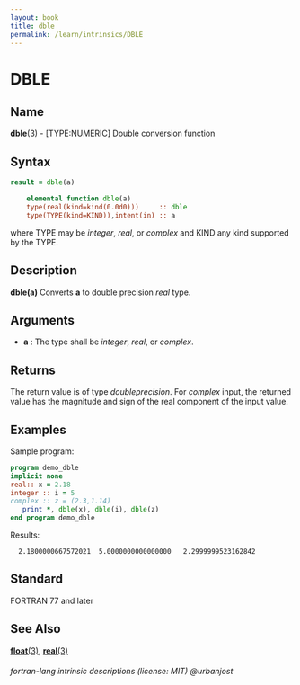 ```yaml
---
layout: book
title: dble
permalink: /learn/intrinsics/DBLE
---
```

# DBLE
## __Name__

__dble__(3) - \[TYPE:NUMERIC\] Double conversion function


## __Syntax__
```fortran
result = dble(a)

    elemental function dble(a)
    type(real(kind=kind(0.0d0)))     :: dble
    type(TYPE(kind=KIND)),intent(in) :: a
```
where TYPE may be _integer_, _real_, or _complex_ and KIND any kind
supported by the TYPE.
## __Description__

__dble(a)__ Converts __a__ to double precision _real_ type.

## __Arguments__

  - __a__
    : The type shall be _integer_, _real_, or _complex_.

## __Returns__

The return value is of type _doubleprecision_. For _complex_ input,
the returned value has the magnitude and sign of the real component
of the input value.

## __Examples__

Sample program:

```fortran
program demo_dble
implicit none
real:: x = 2.18
integer :: i = 5
complex :: z = (2.3,1.14)
   print *, dble(x), dble(i), dble(z)
end program demo_dble
```
  Results:
```text
  2.1800000667572021  5.0000000000000000   2.2999999523162842     
```
## __Standard__

FORTRAN 77 and later

## __See Also__

[__float__(3)](FLOAT),
[__real__(3)](REAL)

###### fortran-lang intrinsic descriptions (license: MIT) @urbanjost
